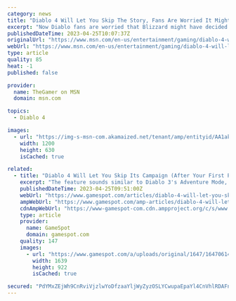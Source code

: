 ```yaml
---
category: news
title: "Diablo 4 Will Let You Skip The Story, Fans Are Worried It Might Not Be Free"
excerpt: "Now Diablo fans are worried that Blizzard might have decided to take a page out of Destiny's playbook. Diablo 4 will have a campaign skip, but whether it'll be free or not has yet to be answered."
publishedDateTime: 2023-04-25T10:07:37Z
originalUrl: "https://www.msn.com/en-us/entertainment/gaming/diablo-4-will-let-you-skip-the-story-fans-are-worried-it-might-not-be-free/ar-AA1akeuN"
webUrl: "https://www.msn.com/en-us/entertainment/gaming/diablo-4-will-let-you-skip-the-story-fans-are-worried-it-might-not-be-free/ar-AA1akeuN"
type: article
quality: 85
heat: -1
published: false

provider:
  name: TheGamer on MSN
  domain: msn.com

topics:
  - Diablo 4

images:
  - url: "https://img-s-msn-com.akamaized.net/tenant/amp/entityid/AA1akrYZ.img?h=630&w=1200&m=6&q=60&o=t&l=f&f=jpg&x=659&y=118"
    width: 1200
    height: 630
    isCached: true

related:
  - title: "Diablo 4 Will Let You Skip Its Campaign (After Your First Playthrough)"
    excerpt: "The feature sounds similar to Diablo 3's Adventure Mode, though there are still details that have yet to be clarified."
    publishedDateTime: 2023-04-25T09:51:00Z
    webUrl: "https://www.gamespot.com/articles/diablo-4-will-let-you-skip-its-campaign-after-your-first-playthrough/1100-6513544/"
    ampWebUrl: "https://www.gamespot.com/amp-articles/diablo-4-will-let-you-skip-its-campaign-after-your-first-playthrough/1100-6513544/"
    cdnAmpWebUrl: "https://www-gamespot-com.cdn.ampproject.org/c/s/www.gamespot.com/amp-articles/diablo-4-will-let-you-skip-its-campaign-after-your-first-playthrough/1100-6513544/"
    type: article
    provider:
      name: GameSpot
      domain: gamespot.com
    quality: 147
    images:
      - url: "https://www.gamespot.com/a/uploads/original/1647/16470614/4129615-diablo4skipcampaignoption.jpg"
        width: 1639
        height: 922
        isCached: true

secured: "PdYMxZEjWh9CnRviVjzlwYoDfzaaYljWyZyzOSLYCwupaEpaYl4CnVhlRDAFnH3NA2pzhw9f6IxKfUo1uTUKbyxq/BRiyC4hTgCTUKIRbPLeOgjVm2HvSg4rUkIwlzl3HxQtNCejTjIeqxQYZULLCUBal+wOZOgrYQV7bzs0ybkTBudL2C852a4ggKiC/NB6hmRNci7Sg1SIow/R0AAorRObaGo/kVQZAQSihpr/zwnzRwZygEIpR8cT+VgpwvcZZS2OnKaEl3ovQbbSixbGDSxwC5+d5rUfiTA8RRLLmWnmqkBK/RXjk4SJhKYVDITSY3/3Bd24HDKy2ZRXBzNPZdWLotNyAIlCQVU3PFlFrtg=;EyZ5QBjhuWkDXDZ/7ltFbQ=="
---
```


